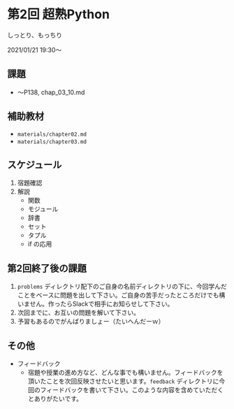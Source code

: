 # 第2回 超熟Python

しっとり、もっちり

2021/01/21 19:30〜

## 課題

+ 〜P138, chap_03_10.md

## 補助教材

+ `materials/chapter02.md`
+ `materials/chapter03.md`

## スケジュール

1. 宿題確認
1. 解説
    + 関数
    + モジュール
    + 辞書
    + セット
    + タプル
    + if の応用

## 第2回終了後の課題

1. `problems` ディレクトリ配下のご自身の名前ディレクトリの下に、今回学んだことをベースに問題を出して下さい。ご自身の苦手だったところだけでも構いません。作ったらSlackで相手にお知らせして下さい。
1. 次回までに、お互いの問題を解いて下さい。
1. 予習もあるのでがんばりましょー（たいへんだーｗ）

## その他

+ フィードバック
    + 宿題や授業の進め方など、どんな事でも構いません。フィードバックを頂いたことを次回反映させたいと思います。`feedback` ディレクトリに今回のフィードバックを書いて下さい。このような内容を含めていただくとありがたいです。
